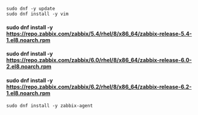 ```
sudo dnf -y update
sudo dnf install -y vim
```

#### sudo dnf install -y https://repo.zabbix.com/zabbix/5.4/rhel/8/x86_64/zabbix-release-5.4-1.el8.noarch.rpm
#### sudo dnf install -y https://repo.zabbix.com/zabbix/6.0/rhel/8/x86_64/zabbix-release-6.0-2.el8.noarch.rpm
#### sudo dnf install -y https://repo.zabbix.com/zabbix/6.2/rhel/8/x86_64/zabbix-release-6.2-1.el8.noarch.rpm


```
sudo dnf install -y zabbix-agent
```
